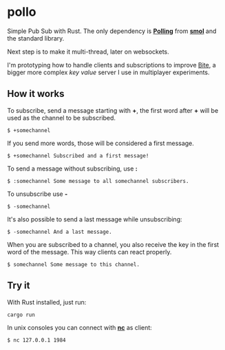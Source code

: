 # pollo

Simple Pub Sub with Rust. The only dependency is
[**Polling**](https://github.com/smol-rs/polling) from
[**smol**](https://github.com/smol-rs/smol) and the standard library.

Next step is to make it multi-thread, later on websockets.

I'm prototyping how to handle clients and subscriptions to improve
[Bite](https://github.com/alvivar/bite), a bigger more complex _key value_
server I use in multiplayer experiments.

## How it works

To subscribe, send a message starting with **+**, the first word after **+**
will be used as the channel to be subscribed.

    $ +somechannel

If you send more words, those will be considered a first message.

    $ +somechannel Subscribed and a first message!

To send a message without subscribing, use **:**

    $ :somechannel Some message to all somechannel subscribers.

To unsubscribe use **-**

    $ -somechannel

It's also possible to send a last message while unsubscribing:

    $ -somechannel And a last message.

When you are subscribed to a channel, you also receive the key in the first word
of the message. This way clients can react properly.

    $ somechannel Some message to this channel.

## Try it

With Rust installed, just run:

    cargo run

In unix consoles you can connect with
[**nc**](https://en.wikipedia.org/wiki/Netcat) as client:

    $ nc 127.0.0.1 1984
